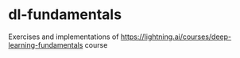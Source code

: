 # dl-fundamentals
Exercises and implementations of https://lightning.ai/courses/deep-learning-fundamentals course
